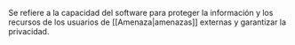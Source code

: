 Se refiere a la capacidad del software para proteger la información y los recursos de los usuarios de [[Amenaza|amenazas]] externas y garantizar la privacidad.